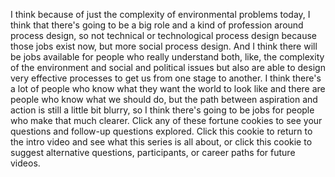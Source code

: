 
I think because of just the complexity
of environmental problems today,
I think that there&#39;s going to be
a big role and a kind of profession
around process design,
so not technical or technological process design
because those jobs exist now,
but more social process design.
And I think there will be jobs available
for people who really understand
both, like, the complexity of the environment
and social and political issues
but also are able to design very effective processes
to get us from one stage to another.
I think there&#39;s a lot of people
who know what they want the world to look like
and there are people who know what we should do,
but the path between aspiration and action
is still a little bit blurry,
so I think there&#39;s going to be jobs
for people who make that much clearer.
Click any of these fortune cookies
to see your questions and follow-up questions explored.
Click this cookie to return to the intro video
and see what this series is all about,
or click this cookie to suggest
alternative questions,
participants,
or career paths
for future videos.
